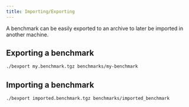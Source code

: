 ```yaml
---
title: Importing/Exporting
---
```


A benchmark can be easily exported to an archive to later be imported in another machine.

## Exporting a benchmark

```sh
./bexport my.benchmark.tgz benchmarks/my-benchmark
```

## Importing a benchmark

```
./bexport imported.benchmark.tgz benchmarks/imported_benchmark
```
